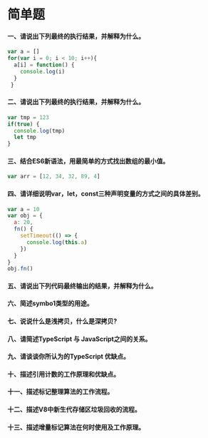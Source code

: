 # 简单题

#### 一、请说出下列最终的执行结果，并解释为什么。

```js
var a = []
for(var i = 0; i < 10; i++){
  a[i] = function() {
    console.log(i)
  }
 }
```

#### 二、请说出下列最终的执行结果，并解释为什么。

```js
var tmp = 123
if(true) {
  console.log(tmp)
  let tmp
}
```

#### 三、结合ES6新语法，用最简单的方式找出数组的最小值。

```js
var arr = [12, 34, 32, 89, 4]
```

#### 四、请详细说明var，let，const三种声明变量的方式之间的具体差别。

```js
var a = 10
var obj = {
  a: 20,
  fn() {
    setTimeout(() => {
      console.log(this.a)
    })
  }
}
obj.fn()
```

#### 五、请说出下列代码最终输出的结果，并解释为什么。

#### 六、简述symbo1类型的用途。

#### 七、说说什么是浅拷贝，什么是深拷贝?

#### 八、请简述TypeScript 与 JavaScript之间的关系。

#### 九、请谈谈你所认为的TypeScript 优缺点。

#### 十、描述引用计数的工作原理和优缺点。

#### 十一、描述标记整理算法的工作流程。

#### 十二、描述V8中新生代存储区垃圾回收的流程。

#### 十三、描述增量标记算法在何时使用及工作原理。
